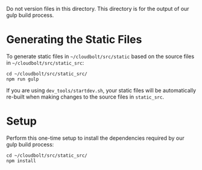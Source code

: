 Do not version files in this directory. This directory is for the output of our
gulp build process.

Generating the Static Files
===========================
To generate static files in `~/cloudbolt/src/static` based on the source files
in `~/cloudbolt/src/static_src`:

    cd ~/cloudbolt/src/static_src/
    npm run gulp

If you are using `dev_tools/startdev.sh`, your static files will be
automatically re-built when making changes to the source files in `static_src`.

Setup
=====
Perform this one-time setup to install the dependencies required by our gulp
build process:

    cd ~/cloudbolt/src/static_src/
    npm install
